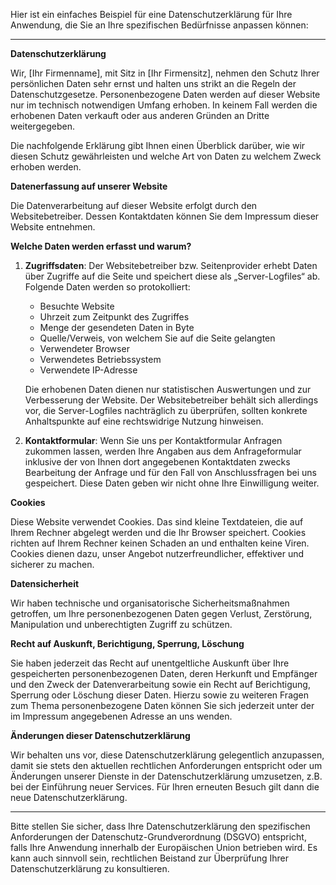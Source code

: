 Hier ist ein einfaches Beispiel für eine Datenschutzerklärung für Ihre Anwendung, die Sie an Ihre spezifischen Bedürfnisse anpassen können:

---

**Datenschutzerklärung**

Wir, [Ihr Firmenname], mit Sitz in [Ihr Firmensitz], nehmen den Schutz Ihrer persönlichen Daten sehr ernst und halten uns strikt an die Regeln der Datenschutzgesetze. Personenbezogene Daten werden auf dieser Website nur im technisch notwendigen Umfang erhoben. In keinem Fall werden die erhobenen Daten verkauft oder aus anderen Gründen an Dritte weitergegeben.

Die nachfolgende Erklärung gibt Ihnen einen Überblick darüber, wie wir diesen Schutz gewährleisten und welche Art von Daten zu welchem Zweck erhoben werden.

**Datenerfassung auf unserer Website**

Die Datenverarbeitung auf dieser Website erfolgt durch den Websitebetreiber. Dessen Kontaktdaten können Sie dem Impressum dieser Website entnehmen.

**Welche Daten werden erfasst und warum?**

1. **Zugriffsdaten**: Der Websitebetreiber bzw. Seitenprovider erhebt Daten über Zugriffe auf die Seite und speichert diese als „Server-Logfiles“ ab. Folgende Daten werden so protokolliert:
   - Besuchte Website
   - Uhrzeit zum Zeitpunkt des Zugriffes
   - Menge der gesendeten Daten in Byte
   - Quelle/Verweis, von welchem Sie auf die Seite gelangten
   - Verwendeter Browser
   - Verwendetes Betriebssystem
   - Verwendete IP-Adresse

   Die erhobenen Daten dienen nur statistischen Auswertungen und zur Verbesserung der Website. Der Websitebetreiber behält sich allerdings vor, die Server-Logfiles nachträglich zu überprüfen, sollten konkrete Anhaltspunkte auf eine rechtswidrige Nutzung hinweisen.

2. **Kontaktformular**: Wenn Sie uns per Kontaktformular Anfragen zukommen lassen, werden Ihre Angaben aus dem Anfrageformular inklusive der von Ihnen dort angegebenen Kontaktdaten zwecks Bearbeitung der Anfrage und für den Fall von Anschlussfragen bei uns gespeichert. Diese Daten geben wir nicht ohne Ihre Einwilligung weiter.

**Cookies**

Diese Website verwendet Cookies. Das sind kleine Textdateien, die auf Ihrem Rechner abgelegt werden und die Ihr Browser speichert. Cookies richten auf Ihrem Rechner keinen Schaden an und enthalten keine Viren. Cookies dienen dazu, unser Angebot nutzerfreundlicher, effektiver und sicherer zu machen.

**Datensicherheit**

Wir haben technische und organisatorische Sicherheitsmaßnahmen getroffen, um Ihre personenbezogenen Daten gegen Verlust, Zerstörung, Manipulation und unberechtigten Zugriff zu schützen.

**Recht auf Auskunft, Berichtigung, Sperrung, Löschung**

Sie haben jederzeit das Recht auf unentgeltliche Auskunft über Ihre gespeicherten personenbezogenen Daten, deren Herkunft und Empfänger und den Zweck der Datenverarbeitung sowie ein Recht auf Berichtigung, Sperrung oder Löschung dieser Daten. Hierzu sowie zu weiteren Fragen zum Thema personenbezogene Daten können Sie sich jederzeit unter der im Impressum angegebenen Adresse an uns wenden.

**Änderungen dieser Datenschutzerklärung**

Wir behalten uns vor, diese Datenschutzerklärung gelegentlich anzupassen, damit sie stets den aktuellen rechtlichen Anforderungen entspricht oder um Änderungen unserer Dienste in der Datenschutzerklärung umzusetzen, z.B. bei der Einführung neuer Services. Für Ihren erneuten Besuch gilt dann die neue Datenschutzerklärung.

---

Bitte stellen Sie sicher, dass Ihre Datenschutzerklärung den spezifischen Anforderungen der Datenschutz-Grundverordnung (DSGVO) entspricht, falls Ihre Anwendung innerhalb der Europäischen Union betrieben wird. Es kann auch sinnvoll sein, rechtlichen Beistand zur Überprüfung Ihrer Datenschutzerklärung zu konsultieren.
